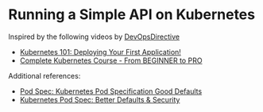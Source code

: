 # Running a Simple API on Kubernetes

Inspired by the following videos by [DevOpsDirective](https://www.youtube.com/@DevOpsDirective)

- [Kubernetes 101: Deploying Your First Application!](https://www.youtube.com/watch?v=XltFOyGanYE)
- [Complete Kubernetes Course - From BEGINNER to PRO](https://www.youtube.com/watch?v=2T86xAtR6Fo)

Additional references:

- [Pod Spec: Kubernetes Pod Specification Good Defaults](https://github.com/BretFisher/podspec)
- [Kubernetes Pod Spec: Better Defaults & Security](https://www.youtube.com/watch?v=4CzG4Uqd9jM)

